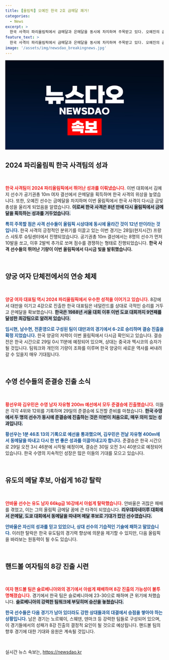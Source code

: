 ```yaml
---
title: [올림픽] 오예진 한국 2호 금메달 쾌거!
categories:
  - News
excerpt: >
  한국 사격이 파리올림픽에서 금메달과 은메달을 동시에 차지하며 주목받고 있다. 오예진의 금메달 획득은 8년 만의 쾌거로, 한국 사격의 저력을 보여준다. 수영에서도 황선우와 김우민이 준결승에 진출하며 화력을 더하고 있다. 클릭해 더 많은 소식을 확인하세요!
feature_text: >
  한국 사격이 파리올림픽에서 금메달과 은메달을 동시에 차지하며 주목받고 있다. 오예진의 금메달 획득은 8년 만의 쾌거로, 한국 사격의 저력을 보여준다. 수영에서도 황선우와 김우민이 준결승에 진출하며 화력을 더하고 있다. 클릭해 더 많은 소식을 확인하세요!
image: '/assets/img/newsdao_breakingnews.jpg'
---
```


<p><img src="/assets/img/newsdao_breakingnews.jpg" alt="ontimetimes 속보" /></p>

<h2 data-ke-size="size26">2024 파리올림픽 한국 사격팀의 성과</h2>

<p data-ke-size="size16">&nbsp;</p>

<p><b><span style="color: #ee2323;">한국 사격팀이 2024 파리올림픽에서 뛰어난 성과를 이뤄냈습니다.</span></b> 이번 대회에서 김예지 선수가 공기권총 10m 여자 결선에서 은메달을 획득하며 한국 사격의 위상을 높였습니다. 또한, 오예진 선수는 금메달을 차지하며 이번 올림픽에서 한국 사격이 다시금 금빛 총성을 울리게 되었음을 알렸습니다. <b><span style="background-color: #21538527;">이로써 한국 사격은 8년 만에 다시 올림픽에서 금메달을 획득하는 성과를 거두었습니다.</span></b> </p>

<p><b><span style="color: #1a5490;">특히 주목할 점은 사격 선수들이 올림픽 시상대에 동시에 올라간 것이 12년 만이라는 것입니다.</span></b> 한국 사격의 긍정적인 분위기를 이끌고 있는 이번 경기는 28일(현지시간) 프랑스 샤토루 슈팅센터에서 진행되었습니다. 공기권총 10m 결선에서는 8명의 선수가 먼저 10발을 쏘고, 이후 2발씩 추가로 쏘며 점수를 경쟁하는 형태로 진행되었습니다. <b>한국 사격 선수들의 뛰어난 기량이 이번 올림픽에서 다시금 빛을 발휘했습니다.</b></p>

<p data-ke-size="size16">&nbsp;</p>

<h2 data-ke-size="size26">양궁 여자 단체전에서의 연승 체제</h2>

<p data-ke-size="size16">&nbsp;</p>

<p><b><span style="color: #ee2323;">양궁 여자 대표팀 역시 2024 파리올림픽에서 우수한 성적을 이어가고 있습니다.</span></b> 8강에서 대만을 이기고 4강으로 진출한 한국 대표팀은 네덜란드를 상대로 극적인 승리를 거두고 은메달을 확보했습니다. <b><span style="background-color: #21538527;">한국은 1988년 서울 대회 이후 이번 도쿄 대회까지 9연패를 달성한 최강팀으로 알려져 있습니다.</span></b> </p>

<p><b><span style="color: #1a5490;">임시현, 남수현, 전훈영으로 구성된 팀이 대만과의 경기에서 6-2로 승리하며 결승 진출을 확정 지었습니다.</span></b> 한국 양궁의 저력이 이번 올림픽에서 다시금 확인되고 있습니다. 결승전은 한국 시간으로 29일 0시 11분에 예정되어 있으며, 상대는 중국과 멕시코의 승자가 될 것입니다. 팀워크와 개인의 기량이 조화를 이루며 한국 양궁이 새로운 역사를 써내려 갈 수 있을지 매우 기대됩니다.</p>

<p data-ke-size="size16">&nbsp;</p>

<h2 data-ke-size="size26">수영 선수들의 준결승 진출 소식</h2>

<p data-ke-size="size16">&nbsp;</p>

<p><b><span style="color: #ee2323;">황선우와 김우민은 수영 남자 자유형 200m 예선에서 모두 준결승에 진출했습니다.</span></b> 이들은 각각 4위와 12위를 기록하며 29일의 준결승에 도전할 준비를 마쳤습니다. <b><span style="background-color: #21538527;">한국 수영에서 두 명의 선수가 동시에 준결승에 진출하는 것은 이번이 처음으로, 매우 의미 있는 성과입니다.</span></b> </p>

<p><b><span style="color: #1a5490;">황선우는 1분 46초 13의 기록으로 예선을 통과했으며, 김우민은 전날 자유형 400m에서 동메달을 따내고 다시 한 번 좋은 성과를 이끌어내고자 합니다.</span></b> 준결승은 한국 시간으로 29일 오전 3시 46분에 시작될 예정이며, 결승은 30일 오전 3시 40분으로 예정되어 있습니다. 한국 수영의 지속적인 성장은 많은 이들의 기대를 모으고 있습니다.</p>

<p data-ke-size="size16">&nbsp;</p>

<h2 data-ke-size="size26">유도의 메달 후보, 아쉽게 16강 탈락</h2>

<p data-ke-size="size16">&nbsp;</p>

<p><b><span style="color: #ee2323;">안바울 선수는 유도 남자 66kg급 16강에서 아쉽게 탈락했습니다.</span></b> 안바울은 귀찮은 패배를 겪었고, 이는 그의 올림픽 금메달 꿈에 큰 타격이 되었습니다. <b><span style="background-color: #21538527;">리우데자네이루 대회에서 은메달, 도쿄 대회에서 동메달을 따내며 메달 후보로 기대가 컸던 선수였습니다.</span></b> </p>

<p><b><span style="color: #1a5490;">안바울은 자신의 성과를 믿고 있었으나, 상대 선수의 기습적인 기술에 패하고 말았습니다.</span></b> 이러한 탈락은 한국 유도팀의 경기력 향상에 의문을 제기할 수 있지만, 다음 올림픽을 바라보는 원동력이 될 수도 있습니다.</p>

<p data-ke-size="size16">&nbsp;</p>

<h2 data-ke-size="size26">핸드볼 여자팀의 8강 진출 시련</h2>

<p data-ke-size="size16">&nbsp;</p>

<p><b><span style="color: #ee2323;">여자 핸드볼 팀은 슬로베니아와의 경기에서 아쉽게 패배하며 8강 진출의 가능성이 불투명해졌습니다.</span></b> 경기에서 한국 팀은 슬로베니아에 23-30으로 패하며 큰 위기에 처했습니다. <b><span style="background-color: #21538527;">슬로베니아의 강력한 팀워크에 부딪히며 승산을 놓쳤습니다.</span></b> </p>

<p><b><span style="color: #1a5490;">한국 선수들은 다음 경기가 남아 있더라도 강한 상대들과의 대결에서 승점을 쌓아야 하는 상황입니다.</span></b> 남은 경기는 노르웨이, 스웨덴, 덴마크 등 강력한 팀들로 구성되어 있으며, 이 경기들에서의 성패가 8강 진출의 결정적 요인이 될 것으로 예상됩니다. 핸드볼 팀의 향후 경기에 대한 기대와 응원은 계속될 것입니다.</p>

<p data-ke-size="size16">&nbsp;</p>
실시간 뉴스 속보는, <a href="https://newsdao.kr" rel="dofollow">https://newsdao.kr</a>


